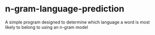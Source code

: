 # n-gram-language-prediction
A simple program designed to determine which language a word is most likely to belong to using an n-gram model
